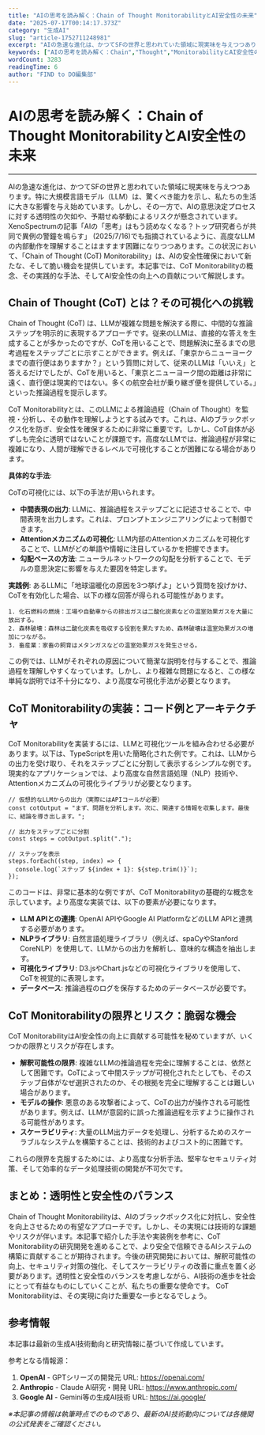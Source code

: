 ```yaml
---
title: "AIの思考を読み解く：Chain of Thought MonitorabilityとAI安全性の未来"
date: "2025-07-17T00:14:17.373Z"
category: "生成AI"
slug: "article-1752711248981"
excerpt: "AIの急速な進化は、かつてSFの世界と思われていた領域に現実味を与えつつあります。特に大規模言語モデル（LLM）は、驚くべき能力を示し、私たちの生活に大きな影響を与え始めています。しかし、その一方で、AIの意思決定プロセスに対する透明性の欠如や、予期せぬ挙動によるリスクが懸念されています。XenoS..."
keywords: ["AIの思考を読み解く：Chain","Thought","MonitorabilityとAI安全性の未来"]
wordCount: 3283
readingTime: 6
author: "FIND to DO編集部"
---
```


# AIの思考を読み解く：Chain of Thought MonitorabilityとAI安全性の未来

---

AIの急速な進化は、かつてSFの世界と思われていた領域に現実味を与えつつあります。特に大規模言語モデル（LLM）は、驚くべき能力を示し、私たちの生活に大きな影響を与え始めています。しかし、その一方で、AIの意思決定プロセスに対する透明性の欠如や、予期せぬ挙動によるリスクが懸念されています。XenoSpectrumの記事「AIの「思考」はもう読めなくなる？トップ研究者らが共同で異例の警鐘を鳴らす」 (2025/7/16)でも指摘されているように、高度なLLMの内部動作を理解することはますます困難になりつつあります。この状況において、「Chain of Thought (CoT) Monitorability」は、AIの安全性確保において新たな、そして脆い機会を提供しています。本記事では、CoT Monitorabilityの概念、その実践的な手法、そしてAI安全性の向上への貢献について解説します。


## Chain of Thought (CoT) とは？その可視化への挑戦

Chain of Thought (CoT) は、LLMが複雑な問題を解決する際に、中間的な推論ステップを明示的に表現するアプローチです。従来のLLMは、直接的な答えを生成することが多かったのですが、CoTを用いることで、問題解決に至るまでの思考過程をステップごとに示すことができます。例えば、「東京からニューヨークまでの直行便はありますか？」という質問に対して、従来のLLMは「いいえ」と答えるだけでしたが、CoTを用いると、「東京とニューヨーク間の距離は非常に遠く、直行便は現実的ではない。多くの航空会社が乗り継ぎ便を提供している。」といった推論過程を提示します。

CoT Monitorabilityとは、このLLMによる推論過程（Chain of Thought）を監視・分析し、その動作を理解しようとする試みです。これは、AIのブラックボックス化を防ぎ、安全性を確保するために非常に重要です。しかし、CoT自体が必ずしも完全に透明ではないことが課題です。高度なLLMでは、推論過程が非常に複雑になり、人間が理解できるレベルで可視化することが困難になる場合があります。

**具体的な手法**:

CoTの可視化には、以下の手法が用いられます。

* **中間表現の出力**: LLMに、推論過程をステップごとに記述させることで、中間表現を出力します。これは、プロンプトエンジニアリングによって制御できます。
* **Attentionメカニズムの可視化**: LLM内部のAttentionメカニズムを可視化することで、LLMがどの単語や情報に注目しているかを把握できます。
* **勾配ベースの方法**: ニューラルネットワークの勾配を分析することで、モデルの意思決定に影響を与えた要因を特定します。

**実践例**:  あるLLMに「地球温暖化の原因を3つ挙げよ」という質問を投げかけ、CoTを有効化した場合、以下の様な回答が得られる可能性があります。

```
1. 化石燃料の燃焼：工場や自動車からの排出ガスは二酸化炭素などの温室効果ガスを大量に放出する。
2. 森林破壊：森林は二酸化炭素を吸収する役割を果たすため、森林破壊は温室効果ガスの増加につながる。
3. 畜産業：家畜の飼育はメタンガスなどの温室効果ガスを発生させる。
```

この例では、LLMがそれぞれの原因について簡潔な説明を付与することで、推論過程を理解しやすくなっています。しかし、より複雑な問題になると、この様な単純な説明では不十分になり、より高度な可視化手法が必要となります。


## CoT Monitorabilityの実装：コード例とアーキテクチャ

CoT Monitorabilityを実装するには、LLMと可視化ツールを組み合わせる必要があります。以下は、TypeScriptを用いた簡略化された例です。これは、LLMからの出力を受け取り、それをステップごとに分割して表示するシンプルな例です。現実的なアプリケーションでは、より高度な自然言語処理（NLP）技術や、Attentionメカニズムの可視化ライブラリが必要となります。

```
// 仮想的なLLMからの出力（実際にはAPIコールが必要）
const cotOutput = "まず、問題を分析します。次に、関連する情報を収集します。最後に、結論を導き出します。";

// 出力をステップごとに分割
const steps = cotOutput.split(".");

// ステップを表示
steps.forEach((step, index) => {
  console.log(`ステップ ${index + 1}: ${step.trim()}`);
});
```

このコードは、非常に基本的な例ですが、CoT Monitorabilityの基礎的な概念を示しています。より高度な実装では、以下の要素が必要になります。

* **LLM APIとの連携**: OpenAI APIやGoogle AI PlatformなどのLLM APIと連携する必要があります。
* **NLPライブラリ**: 自然言語処理ライブラリ（例えば、spaCyやStanford CoreNLP）を使用して、LLMからの出力を解析し、意味的な構造を抽出します。
* **可視化ライブラリ**: D3.jsやChart.jsなどの可視化ライブラリを使用して、CoTを視覚的に表現します。
* **データベース**: 推論過程のログを保存するためのデータベースが必要です。


## CoT Monitorabilityの限界とリスク：脆弱な機会

CoT MonitorabilityはAI安全性の向上に貢献する可能性を秘めていますが、いくつかの限界とリスクが存在します。

* **解釈可能性の限界**: 複雑なLLMの推論過程を完全に理解することは、依然として困難です。CoTによって中間ステップが可視化されたとしても、そのステップ自体がなぜ選択されたのか、その根拠を完全に理解することは難しい場合があります。
* **モデルの操作**:  悪意のある攻撃者によって、CoTの出力が操作される可能性があります。例えば、LLMが意図的に誤った推論過程を示すように操作される可能性があります。
* **スケーラビリティ**:  大量のLLM出力データを処理し、分析するためのスケーラブルなシステムを構築することは、技術的およびコスト的に困難です。

これらの限界を克服するためには、より高度な分析手法、堅牢なセキュリティ対策、そして効率的なデータ処理技術の開発が不可欠です。


## まとめ：透明性と安全性のバランス

Chain of Thought Monitorabilityは、AIのブラックボックス化に対抗し、安全性を向上させるための有望なアプローチです。しかし、その実現には技術的な課題やリスクが伴います。本記事で紹介した手法や実装例を参考に、CoT Monitorabilityの研究開発を進めることで、より安全で信頼できるAIシステムの構築に貢献することが期待されます。今後の研究開発においては、解釈可能性の向上、セキュリティ対策の強化、そしてスケーラビリティの改善に重点を置く必要があります。透明性と安全性のバランスを考慮しながら、AI技術の進歩を社会にとって有益なものにしていくことが、私たちの重要な使命です。  CoT Monitorabilityは、その実現に向けた重要な一歩となるでしょう。


## 参考情報

本記事は最新の生成AI技術動向と研究情報に基づいて作成しています。

参考となる情報源：
1. **OpenAI** - GPTシリーズの開発元
   URL: https://openai.com/
2. **Anthropic** - Claude AI研究・開発
   URL: https://www.anthropic.com/
3. **Google AI** - Gemini等の生成AI技術
   URL: https://ai.google/

*※本記事の情報は執筆時点でのものであり、最新のAI技術動向については各機関の公式発表をご確認ください。*

